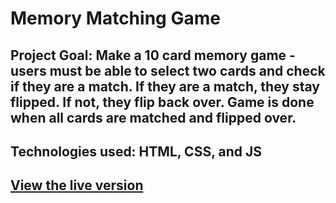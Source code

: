 # Memory Matching Game 


## Project Goal: Make a 10 card memory game - users must be able to select two cards and check if they are a match. If they are a match, they stay flipped. If not, they flip back over. Game is done when all cards are matched and flipped over. 

## Technologies used: HTML, CSS, and JS 

## [View the live version](https://cranky-spence-2a75cd.netlify.com/)
